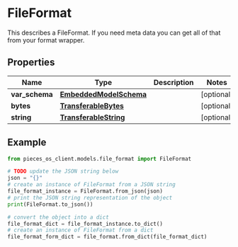 # FileFormat

This describes a FileFormat. If you need meta data you can get all of that from your format wrapper.

## Properties

Name | Type | Description | Notes
------------ | ------------- | ------------- | -------------
**var_schema** | [**EmbeddedModelSchema**](EmbeddedModelSchema) |  | [optional] 
**bytes** | [**TransferableBytes**](TransferableBytes) |  | [optional] 
**string** | [**TransferableString**](TransferableString) |  | [optional] 

## Example

```python
from pieces_os_client.models.file_format import FileFormat

# TODO update the JSON string below
json = "{}"
# create an instance of FileFormat from a JSON string
file_format_instance = FileFormat.from_json(json)
# print the JSON string representation of the object
print(FileFormat.to_json())

# convert the object into a dict
file_format_dict = file_format_instance.to_dict()
# create an instance of FileFormat from a dict
file_format_form_dict = file_format.from_dict(file_format_dict)
```



